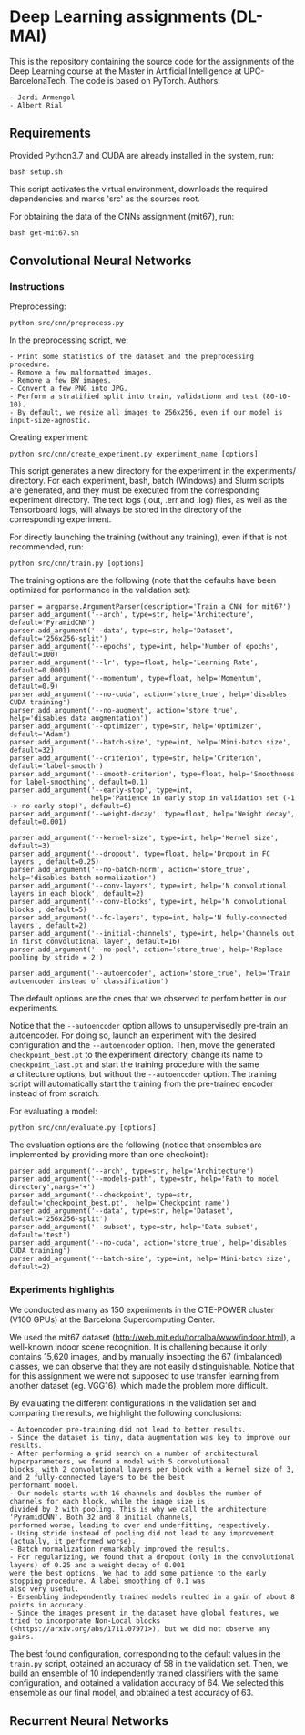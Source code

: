 # Deep Learning assignments (DL-MAI)

This is the repository containing the source code for the assignments of the Deep Learning course at the Master in Artificial Intelligence at UPC-BarcelonaTech. The code is based on PyTorch. Authors:

    - Jordi Armengol
    - Albert Rial

## Requirements

Provided Python3.7 and CUDA are already installed in the system, run:

```
bash setup.sh
```

This script activates the virtual environment, downloads the required dependencies and marks 'src' as the sources root.

For obtaining the data of the CNNs assignment (mit67), run:

```
bash get-mit67.sh

```

## Convolutional Neural Networks

### Instructions

Preprocessing:

```
python src/cnn/preprocess.py

```
In the preprocessing script, we:
    
    - Print some statistics of the dataset and the preprocessing procedure.
    - Remove a few malformatted images.
    - Remove a few BW images.
    - Convert a few PNG into JPG.
    - Perform a stratified split into train, validationn and test (80-10-10).
    - By default, we resize all images to 256x256, even if our model is input-size-agnostic.

Creating experiment:

```
python src/cnn/create_experiment.py experiment_name [options]

```
This script generates a new directory for the experiment in the experiments/ directory. For each experiment, bash, 
batch (Windows) and Slurm scripts are generated, and they must be executed from the corresponding experiment directory.
The text logs (.out, .err and .log) files, as well as the Tensorboard logs, will always be stored in the directory of
the corresponding experiment.

For directly launching the training (without any training), even if that is not recommended, run:
```
python src/cnn/train.py [options]

```

The training options are the following (note that the defaults have been optimized for performance in the validation set):
```
parser = argparse.ArgumentParser(description='Train a CNN for mit67')
parser.add_argument('--arch', type=str, help='Architecture', default='PyramidCNN')
parser.add_argument('--data', type=str, help='Dataset', default='256x256-split')
parser.add_argument('--epochs', type=int, help='Number of epochs', default=100)
parser.add_argument('--lr', type=float, help='Learning Rate', default=0.0001)
parser.add_argument('--momentum', type=float, help='Momentum', default=0.9)
parser.add_argument('--no-cuda', action='store_true', help='disables CUDA training')
parser.add_argument('--no-augment', action='store_true', help='disables data augmentation')
parser.add_argument('--optimizer', type=str, help='Optimizer', default='Adam')
parser.add_argument('--batch-size', type=int, help='Mini-batch size', default=32)
parser.add_argument('--criterion', type=str, help='Criterion', default='label-smooth')
parser.add_argument('--smooth-criterion', type=float, help='Smoothness for label-smoothing', default=0.1)
parser.add_argument('--early-stop', type=int,
                    help='Patience in early stop in validation set (-1 -> no early stop)', default=6)
parser.add_argument('--weight-decay', type=float, help='Weight decay', default=0.001)

parser.add_argument('--kernel-size', type=int, help='Kernel size', default=3)
parser.add_argument('--dropout', type=float, help='Dropout in FC layers', default=0.25)
parser.add_argument('--no-batch-norm', action='store_true', help='disables batch normalization')
parser.add_argument('--conv-layers', type=int, help='N convolutional layers in each block', default=2)
parser.add_argument('--conv-blocks', type=int, help='N convolutional blocks', default=5)
parser.add_argument('--fc-layers', type=int, help='N fully-connected layers', default=2)
parser.add_argument('--initial-channels', type=int, help='Channels out in first convolutional layer', default=16)
parser.add_argument('--no-pool', action='store_true', help='Replace pooling by stride = 2')

parser.add_argument('--autoencoder', action='store_true', help='Train autoencoder instead of classification')

```

The default options are the ones that we observed to perfom better in our experiments.

Notice that the ```--autoencoder``` option allows to unsupervisedly pre-train an autoencoder. For doing so, launch an
experiment with the desired configuration and the ```--autoencoder``` option. Then, move the generated
```checkpoint_best.pt``` to the experiment directory, change its name to ```checkpoint_last.pt``` and start the training
procedure with the same architecture options, but without the ```--autoencoder``` option. The training script will
automatically start the training from the pre-trained encoder instead of from scratch.

For evaluating a model:
```
python src/cnn/evaluate.py [options]

```
The evaluation options are the following (notice that ensembles are implemented by providing more than one checkoint):
```
parser.add_argument('--arch', type=str, help='Architecture')
parser.add_argument('--models-path', type=str, help='Path to model directory',nargs='+')
parser.add_argument('--checkpoint', type=str, default='checkpoint_best.pt',  help='Checkpoint name')
parser.add_argument('--data', type=str, help='Dataset', default='256x256-split')
parser.add_argument('--subset', type=str, help='Data subset', default='test')
parser.add_argument('--no-cuda', action='store_true', help='disables CUDA training')
parser.add_argument('--batch-size', type=int, help='Mini-batch size', default=2)
```

### Experiments highlights

We conducted as many as 150 experiments in the CTE-POWER cluster (V100 GPUs) at the Barcelona Supercomputing Center.

We used the mit67 dataset (<http://web.mit.edu/torralba/www/indoor.html>), a well-known indoor scene recognition. It is
challening because it only contains 15,620 images, and by manually inspecting the 67 (imbalanced) classes, we can
observe that they are not easily distinguishable. Notice that for this assignment we were not supposed to use transfer
learning from another dataset (eg. VGG16), which made the problem more difficult.

By evaluating the different configurations in the validation set and comparing the results, we highlight the following
conclusions:
    
    - Autoencoder pre-training did not lead to better results.
    - Since the dataset is tiny, data augmentation was key to improve our results.
    - After performing a grid search on a number of architectural hyperparameters, we found a model with 5 convolutional
    blocks, with 2 convolutional layers per block with a kernel size of 3, and 2 fully-connected layers to be the best
    performant model.
    - Our models starts with 16 channels and doubles the number of channels for each block, while the image size is
    divided by 2 with pooling. This is why we call the architecture 'PyramidCNN'. Both 32 and 8 initial channels,
    performed worse, leading to over and underfitting, respectively.
    - Using stride instead of pooling did not lead to any improvement (actually, it performed worse).
    - Batch normalization remarkably improved the results.
    - For regularizing, we found that a dropout (only in the convolutional layers) of 0.25 and a weight decay of 0.001
    were the best options. We had to add some patience to the early stopping procedure. A label smoothing of 0.1 was
    also very useful.
    - Ensembling independently trained models reulted in a gain of about 8 points in accuracy.
    - Since the images present in the dataset have global features, we tried to incorporate Non-Local blocks
    (<https://arxiv.org/abs/1711.07971>), but we did not observe any gains.

The best found configuration, corresponding to the default values in the ```train.py``` script, obtained an accuracy of  58  in the validation set. Then, we build an ensemble of 10 independently trained classifiers with the same configuration, and obtained a validation accuracy of 64. We selected this ensemble as our final model, and obtained a test accuracy of 63.

## Recurrent Neural Networks
